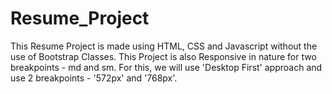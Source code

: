 # Resume_Project
This Resume Project is made using HTML, CSS and Javascript without the use of Bootstrap Classes. 
This Project is also Responsive in nature for two breakpoints - md and sm.
For this, we will use 'Desktop First' approach and use 2 breakpoints - '572px' and '768px'.
